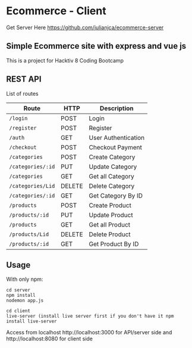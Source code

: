 # Ecommerce - Client
Get Server Here https://github.com/julianjca/ecommerce-server

## Simple Ecommerce site with express and vue js

This is a project for Hacktiv 8 Coding Bootcamp

## REST API

List of routes

Route | HTTP | Description
------|------|------------
`/login` | POST | Login
`/register` | POST | Register
`/auth` | GET | User Authentication
`/checkout` | POST | Checkout Payment
`/categories` | POST | Create Category
`/categories/:id` | PUT | Update Category
`/categories` | GET | Get all Category
`/categories/Lid` | DELETE | Delete Category
`/categories/:id` | GET | Get Category By ID
`/products` | POST | Create Product
`/products/:id` | PUT | Update Product
`/products` | GET | Get all Product
`/products/Lid` | DELETE | Delete Product
`/products/:id` | GET | Get Product By ID

## Usage
With only npm:
```
cd server
npm install
nodemon app.js

cd client
live-server (install live server first if you don't have it npm install live-server
```

Access from localhost http://localhost:3000 for API/server side and http://localhost:8080 for client side
